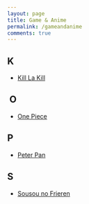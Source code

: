 ```yaml
---
layout: page
title: Game & Anime
permalink: /gameandanime
comments: true
---
```


<h2 style="text-align: left;">K</h2><div><ul style="text-align: left;">
	<li><a href="https://yourcosplay.github.io/categories#Kill-La-Kill">Kill La Kill</a></li></ul></div>

<h2 style="text-align: left;">&nbsp;O</h2><div><ul style="text-align: left;">
	<li><a href="https://yourcosplay.github.io/categories#One-Piece">One Piece</a></li></ul></div>

<h2 style="text-align: left;">P</h2><div><ul style="text-align: left;">
	<li><a href="https://yourcosplay.github.io/categories#Peter-pan">Peter Pan</a></li></ul></div>

<h2 style="text-align: left;">S</h2><div><ul style="text-align: left;">
	<li><a href="https://yourcosplay.github.io/categories#Sousou-No-Frieren">Sousou no Frieren</a></li></ul></div>